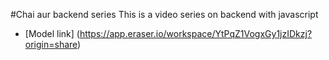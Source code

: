 #Chai aur backend series
This is a video series on backend with javascript

- [Model link] (https://app.eraser.io/workspace/YtPqZ1VogxGy1jzIDkzj?origin=share)

